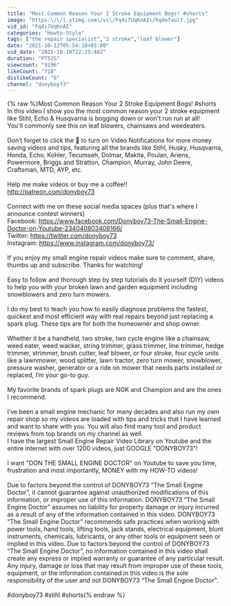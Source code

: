 ```yaml
---
title: "Most Common Reason Your 2 Stroke Equipment Bogs! #shorts"
image: "https:\/\/i.ytimg.com\/vi\/Fq4i7UqKnAI\/hqdefault.jpg"
vid_id: "Fq4i7UqKnAI"
categories: "Howto-Style"
tags: ["the repair specialist","2 stroke","leaf blower"]
date: "2021-10-12T05:54:10+03:00"
vid_date: "2021-10-10T22:25:48Z"
duration: "PT52S"
viewcount: "9196"
likeCount: "718"
dislikeCount: "6"
channel: "donyboy73"
---
```

{% raw %}Most Common Reason Your 2 Stroke Equipment Bogs! #shorts<br />In this video I show you the most common reason your 2 stroke equipment like Stihl, Echo &amp; Husqvarna is bogging down or won't run run at all!<br />You'll commonly see this on leaf blowers, chainsaws and weedeaters.<br /><br />Don’t forget to click the 🔔 to turn on Video Notifications for more money saving videos and tips, featuring all the brands like Stihl, Husky, Husqvarna, Honda, Echo, Kohler, Tecumseh, Dolmar, Makita, Poulan, Ariens, Powermore, Briggs and Stratton, Champion, Murray, John Deere, Craftsman, MTD, AYP, etc.<br /><br />Help me make videos or buy me a coffee!! <br /><a rel="nofollow" target="blank" href="http://patreon.com/donyboy73">http://patreon.com/donyboy73</a><br /><br />Connect with me on these social media spaces (plus that's where I announce contest winners)<br />Facebook: <a rel="nofollow" target="blank" href="https://www.facebook.com/Donyboy73-The-Small-Engine-Doctor-on-Youtube-234040803408166/">https://www.facebook.com/Donyboy73-The-Small-Engine-Doctor-on-Youtube-234040803408166/</a><br />Twitter: <a rel="nofollow" target="blank" href="https://twitter.com/donyboy73">https://twitter.com/donyboy73</a><br />Instagram: <a rel="nofollow" target="blank" href="https://www.instagram.com/donyboy73/">https://www.instagram.com/donyboy73/</a><br /><br />If you enjoy my small engine repair videos make sure to comment, share, thumbs up and subscribe. Thanks for watching!<br /><br />Easy to follow and thorough step by step tutorials do it yourself (DIY) videos to help you with your broken lawn and garden equipment including snowblowers and zero turn mowers. <br /><br />I do my best to teach you how to easily diagnose problems the fastest, quickest and most efficient way with real repairs beyond just replacing a spark plug. These tips are for both the homeowner and shop owner.<br /><br />Whether it be a handheld, two stroke, two cycle engine like a chainsaw, weed eater, weed wacker, string trimmer, grass trimmer, line trimmer, hedge trimmer, strimmer, brush cutter, leaf blower, or four stroke, four cycle units like a lawnmower, wood splitter, lawn tractor, zero turn mower, snowblower, pressure washer, generator or a ride on mower that needs parts installed or replaced, I’m your go-to guy.<br /><br />My favorite brands of spark plugs are NGK and Champion and are the ones I recommend.<br /><br />I’ve been a small engine mechanic for many decades and also run my own repair shop so my videos are loaded with tips and tricks that I have learned and want to share with you. You will also find many tool and product reviews from top brands on my channel as well.<br />I have the largest Small Engine Repair Video Library on Youtube and the entire internet with over 1200 videos, just GOOGLE &quot;DONYBOY73&quot;!<br /><br />I want &quot;DON THE SMALL ENGINE DOCTOR&quot; on Youtube to save you time, frustration and most importantly, MONEY with my HOW-TO videos!<br /><br />Due to factors beyond the control of DONYBOY73 “The Small Engine Doctor”, it cannot guarantee against unauthorized modifications of this information, or improper use of this information. DONYBOY73 “The Small Engine Doctor” assumes no liability for property damage or injury incurred as a result of any of the information contained in this video. DONYBOY73 “The Small Engine Doctor” recommends safe practices when working with power tools, hand tools, lifting tools, jack stands, electrical equipment, blunt instruments, chemicals, lubricants, or any other tools or equipment seen or implied in this video. Due to factors beyond the control of DONYBOY73 “The Small Engine Doctor”, no information contained in this video shall create any express or implied warranty or guarantee of any particular result. Any injury, damage or loss that may result from improper use of these tools, equipment, or the information contained in this video is the sole responsibility of the user and not DONYBOY73 “The Small Engine Doctor&quot;.<br /><br />#donyboy73  #stihl #shorts{% endraw %}
